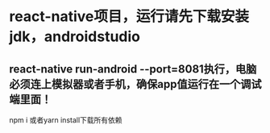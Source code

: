 # react-native项目，运行请先下载安装jdk，androidstudio

## react-native run-android --port=8081执行，电脑必须连上模拟器或者手机，确保app值运行在一个调试端里面！

npm i 或者yarn install下载所有依赖
